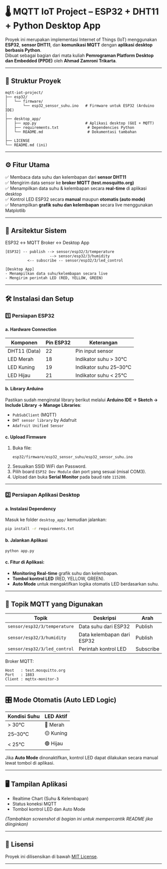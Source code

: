 # 🌡️ MQTT IoT Project – ESP32 + DHT11 + Python Desktop App

Proyek ini merupakan implementasi Internet of Things (IoT) menggunakan **ESP32**, **sensor DHT11**, dan **komunikasi MQTT** dengan **aplikasi desktop berbasis Python**.  
Dibuat sebagai bagian dari mata kuliah **Pemrograman Platform Desktop dan Embedded (PPDE)** oleh **Ahmad Zamroni Trikarta**.

---

## 📁 Struktur Proyek

```
mqtt-iot-project/
├── esp32/
│   └── firmware/
│       └── esp32_sensor_suhu.ino   # Firmware untuk ESP32 (Arduino IDE)
│
├── desktop_app/
│   ├── app.py                      # Aplikasi desktop (GUI + MQTT)
│   ├── requirements.txt             # Dependencies Python
│   └── README.md                    # Dokumentasi tambahan
│
├── LICENSE
└── README.md (ini)
```

---

## ⚙️ Fitur Utama

✅ Membaca data suhu dan kelembapan dari **sensor DHT11**  
✅ Mengirim data sensor ke **broker MQTT (test.mosquitto.org)**  
✅ Menampilkan data suhu & kelembapan secara **real-time** di aplikasi desktop  
✅ Kontrol LED ESP32 secara **manual** maupun **otomatis (auto mode)**  
✅ Menampilkan **grafik suhu dan kelembapan** secara live menggunakan Matplotlib  

---

## 🧠 Arsitektur Sistem

ESP32 ↔ MQTT Broker ↔ Desktop App

```
[ESP32] -- publish --> sensor/esp32/3/temperature
                    --> sensor/esp32/3/humidity
          <-- subscribe -- sensor/esp32/3/led_control

[Desktop App]
- Menampilkan data suhu/kelembapan secara live
- Mengirim perintah LED (RED, YELLOW, GREEN)
```

---

## 🛠️ Instalasi dan Setup

### 1️⃣ Persiapan ESP32
#### a. Hardware Connection
| Komponen | Pin ESP32 | Keterangan |
|-----------|------------|-------------|
| DHT11 (Data) | 22 | Pin input sensor |
| LED Merah | 18 | Indikator suhu > 30°C |
| LED Kuning | 19 | Indikator suhu 25–30°C |
| LED Hijau | 21 | Indikator suhu < 25°C |

#### b. Library Arduino
Pastikan sudah menginstal library berikut melalui **Arduino IDE → Sketch → Include Library → Manage Libraries**:
- `PubSubClient` (MQTT)
- `DHT sensor library` by Adafruit
- `Adafruit Unified Sensor`

#### c. Upload Firmware
1. Buka file:  
   ```
   esp32/firmware/esp32_sensor_suhu/esp32_sensor_suhu.ino
   ```
2. Sesuaikan SSID WiFi dan Password.
3. Pilih board `ESP32 Dev Module` dan port yang sesuai (misal COM3).
4. Upload dan buka **Serial Monitor** pada baud rate `115200`.

---

### 2️⃣ Persiapan Aplikasi Desktop
#### a. Instalasi Dependency
Masuk ke folder `desktop_app/` kemudian jalankan:
```bash
pip install -r requirements.txt
```

#### b. Jalankan Aplikasi
```bash
python app.py
```

#### c. Fitur di Aplikasi:
- **Monitoring Real-time** grafik suhu dan kelembapan.
- **Tombol kontrol LED** (RED, YELLOW, GREEN).
- **Auto Mode** untuk mengaktifkan logika otomatis LED berdasarkan suhu.

---

## 🧩 Topik MQTT yang Digunakan

| Topik | Deskripsi | Arah |
|--------|------------|------|
| `sensor/esp32/3/temperature` | Data suhu dari ESP32 | Publish |
| `sensor/esp32/3/humidity` | Data kelembapan dari ESP32 | Publish |
| `sensor/esp32/3/led_control` | Perintah kontrol LED | Subscribe |

Broker MQTT:
```
Host   : test.mosquitto.org
Port   : 1883
Client : mqttx-monitor-3
```

---

## 🎛️ Mode Otomatis (Auto LED Logic)

| Kondisi Suhu | LED Aktif |
|---------------|------------|
| > 30°C | 🔴 Merah |
| 25–30°C | 🟡 Kuning |
| < 25°C | 🟢 Hijau |

Jika **Auto Mode** dinonaktifkan, kontrol LED dapat dilakukan secara manual lewat tombol di aplikasi.

---

## 🖥️ Tampilan Aplikasi

- Realtime Chart (Suhu & Kelembapan)  
- Status koneksi MQTT  
- Tombol kontrol LED dan Auto Mode  

*(Tambahkan screenshot di bagian ini untuk mempercantik README jika diinginkan)*

---

## 📜 Lisensi
Proyek ini dilisensikan di bawah [MIT License](LICENSE).

---

